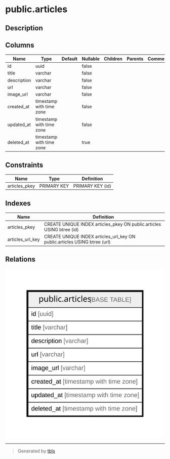# public.articles

## Description

## Columns

| Name | Type | Default | Nullable | Children | Parents | Comment |
| ---- | ---- | ------- | -------- | -------- | ------- | ------- |
| id | uuid |  | false |  |  |  |
| title | varchar |  | false |  |  |  |
| description | varchar |  | false |  |  |  |
| url | varchar |  | false |  |  |  |
| image_url | varchar |  | false |  |  |  |
| created_at | timestamp with time zone |  | false |  |  |  |
| updated_at | timestamp with time zone |  | false |  |  |  |
| deleted_at | timestamp with time zone |  | true |  |  |  |

## Constraints

| Name | Type | Definition |
| ---- | ---- | ---------- |
| articles_pkey | PRIMARY KEY | PRIMARY KEY (id) |

## Indexes

| Name | Definition |
| ---- | ---------- |
| articles_pkey | CREATE UNIQUE INDEX articles_pkey ON public.articles USING btree (id) |
| articles_url_key | CREATE UNIQUE INDEX articles_url_key ON public.articles USING btree (url) |

## Relations

![er](public.articles.svg)

---

> Generated by [tbls](https://github.com/k1LoW/tbls)
